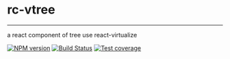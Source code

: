 # rc-vtree
---

a react component of tree use react-virtualize

[![NPM version][npm-image]][npm-url]
[![Build Status][travis-image]][travis-url]
[![Test coverage][codecov-image]][codecov-url]

[npm-image]: https://img.shields.io/npm/v/rc-vtree.svg?logo=npm
[npm-url]: http://npmjs.org/package/rc-vtree
[travis-image]: https://img.shields.io/travis/nttdocomo/rc-vtree.svg?label=travis&logo=travis
[travis-url]: https://travis-ci.org/nttdocomo/rc-vtree
[codecov-image]: https://img.shields.io/codecov/c/github/nttdocomo/rc-vtree.svg?logo=codecov
[codecov-url]: https://codecov.io/gh/nttdocomo/rc-vtree/branch/master
